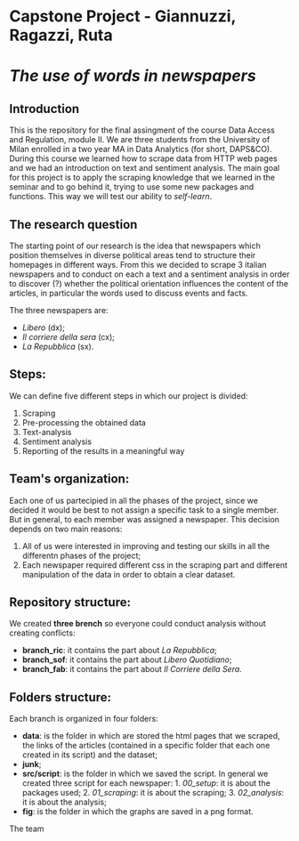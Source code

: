 # **Capstone Project - Giannuzzi, Ragazzi, Ruta** 
# *The use of words in newspapers* 

## Introduction
This is the repository for the final assingment of the course Data Access and Regulation, module II. We are three students from the University of Milan enrolled in a two year MA in Data Analytics (for short, DAPS&CO). 
During this course we learned how to scrape data from HTTP web pages and we had an introduction on text and sentiment analysis. 
The main goal for this project is to apply the scraping knowledge that we learned in the seminar and to go behind it, trying to use some new packages and functions. This way we will test our ability to *self-learn*.  

## The research question 
The starting point of our research is the idea that newspapers which position themselves in diverse political areas tend to structure their homepages in different ways. From this we decided to scrape 3 italian newspapers and to conduct on each a text and a sentiment analysis in order to discover (?) whether the political orientation influences the content of the articles, in particular the words used to discuss events and facts.

The three newspapers are:
 - *Libero* (dx);
 - *Il corriere della sera* (cx);
 - *La Repubblica* (sx).

## Steps: 
We can define five different steps in which our project is divided: 
 1. Scraping
 2. Pre-processing the obtained data
 3. Text-analysis
 4. Sentiment analysis
 5. Reporting of the results in a meaningful way

## Team's organization:
Each one of us partecipied in all the phases of the project, since we decided it would be best to not assign a specific task to a single member. But in general, to each member was assigned a newspaper. 
This decision depends on two main reasons:
1. All of us were interested in improving and testing our skills in all the differentn phases of the project; 
2. Each newspaper required different css in the scraping part and different manipulation of the data in order to obtain a clear dataset. 

## Repository structure: 
We created **three brench** so everyone could conduct analysis without creating conflicts:
 - **branch_ric**: it contains the part about *La Repubblica*;
 - **branch_sof**: it contains the part about *Libero Quotidiano*;
 - **branch_fab**: it contains the part about *Il Corriere della Sera*. 
 
 ## Folders structure: 
 Each branch is organized in four folders:
  - **data**: is the folder in which are stored the html pages that we scraped, the links of the articles (contained in a specific folder that each one created in its script) and the dataset; 
  - **junk**;
  - **src/script**: is the folder in which we saved the script. In general we created three script for each newspaper:
                    1. *00_setup*: it is about the packages used;
                    2. *01_scraping*: it is about the scraping;
                    3. *02_analysis*: it is about the analysis;
   - **fig**: is the folder in which the graphs are saved in a png format. 



The team
